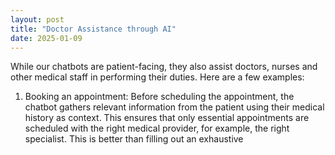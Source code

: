 ```yaml
---
layout: post
title: "Doctor Assistance through AI"
date: 2025-01-09
---
```


While our chatbots are patient-facing, they also assist doctors, nurses and other medical staff in performing their duties. Here are a few examples:

1. Booking an appointment: Before scheduling the appointment, the chatbot gathers relevant information from the patient using their medical history as context. This ensures that only essential appointments are scheduled with the right medical provider, for example, the right specialist. This is better than filling out an exhaustive 
